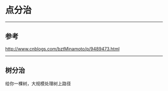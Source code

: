 # 点分治

---

## 参考

http://www.cnblogs.com/bztMinamoto/p/9489473.html

---

## 树分治

给你一棵树，大规模处理树上路径

